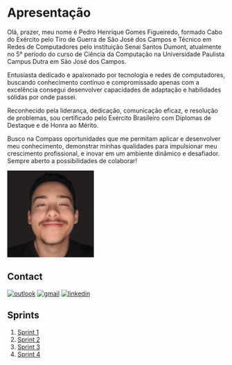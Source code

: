 
# Apresentação

Olá, prazer, meu nome é Pedro Henrique Gomes Figueiredo, formado Cabo do Exército pelo Tiro de Guerra de São José dos Campos e Técnico em Redes de Computadores pelo instituição Senai Santos Dumont, atualmente no 5° período do curso de Ciência da Computação na Universidade Paulista Campus Dutra em São José dos Campos.

Entusiasta dedicado e apaixonado por tecnologia e redes de computadores, buscando conhecimento contínuo e compromissado apenas com a excelência  consegui desenvolver capacidades de adaptação e habilidades sólidas por onde passei.

Reconhecido pela liderança, dedicação, comunicação eficaz, e resolução de problemas, sou certificado pelo Exército Brasileiro com Diplomas de Destaque e de Honra ao Mérito.

Busco na Compass oportunidades que me permitam aplicar e desenvolver meu conhecimento, demonstrar minhas qualidades para impulsionar meu crescimento profissional, e inovar em um ambiente dinâmico e desafiador. Sempre aberto a possibilidades de colaborar!

<img src="img_foto_pessoal_readme/foto-pessoal_colorida.png" alt="Foto Pessoal" width=200px />

## Contact

[![outlook](https://img.shields.io/badge/Outlook-0077B5?style=for-the-badge&logo=Outlook&logoColor=white)](https://outlook.com/pedro.figueiredo.pb@compasso.com.br)
[![gmail](https://img.shields.io/badge/Gmail-D14836?style=for-the-badge&logo=gmail&logoColor=white)](https://gmail.com/pedro.henriquegofig@gmail.com)
[![linkedin](https://img.shields.io/badge/LinkedIn-0077B5?style=for-the-badge&logo=linkedin&logoColor=white)](https://www.linkedin.com/in/pedrogofigueiredo)

## Sprints

1. [Sprint 1](./Sprint1/README.md)
2. [Sprint 2](./Sprint2/README.md)
3. [Sprint 3](./Sprint3/README.md)
4. [Sprint 4](./Sprint4/README.md)
